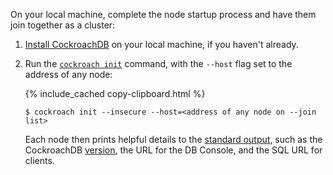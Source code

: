 On your local machine, complete the node startup process and have them join together as a cluster:

1. [Install CockroachDB](install-cockroachdb.html) on your local machine, if you haven't already.

2. Run the [`cockroach init`](cockroach-init.html) command, with the `--host` flag set to the address of any node:

    {% include_cached copy-clipboard.html %}
    ~~~ shell
    $ cockroach init --insecure --host=<address of any node on --join list>
    ~~~

    Each node then prints helpful details to the [standard output](cockroach-start.html#standard-output), such as the CockroachDB [version](cluster-settings.html#setting-version), the URL for the DB Console, and the SQL URL for clients.
